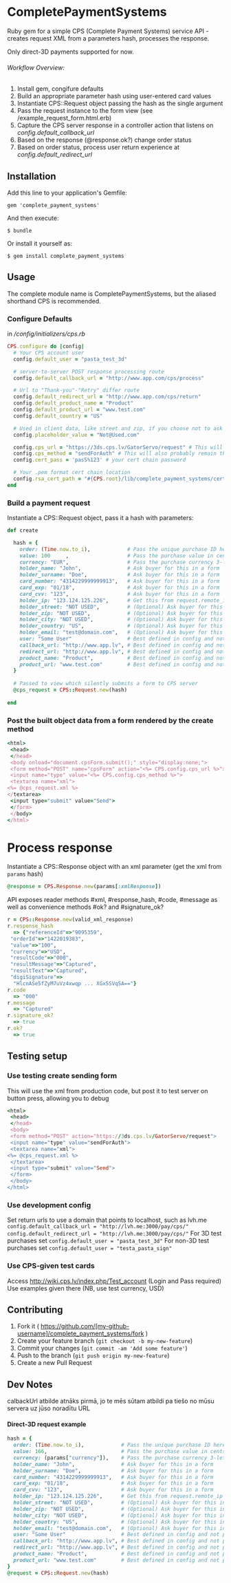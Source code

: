# CompletePaymentSystems

Ruby gem for a simple CPS (Complete Payment Systems) service API - creates request XML from a parameters hash, processes the response.

Only direct-3D payments supported for now.

###### Workflow Overview:
1. Install gem, congifure defaults
2. Build an appropriate parameter hash using user-entered card values
3. Instantiate CPS::Request object passing the hash as the single argument
4. Pass the request instance to the form view (see /example_request_form.html.erb)
5. Capture the CPS server response in a controller action that listens on _config.default_callback_url_
6. Based on the response (@response.ok?) change order status
7. Based on order status, process user return experience at _config.default_redirect_url_

## Installation

Add this line to your application's Gemfile:

    gem 'complete_payment_systems'

And then execute:

    $ bundle

Or install it yourself as:

    $ gem install complete_payment_systems

## Usage

The complete module name is CompletePaymentSystems, but the aliased shorthand CPS is recommended.

### Configure Defaults
in */config/initializers/cps.rb*

```ruby
CPS.configure do |config|
  # Your CPS account user
  config.default_user = "pasta_test_3d"

  # server-to-server POST response processing route
  config.default_callback_url = "http://www.app.com/cps/process"

  # Url to "Thank-you"-"Retry" differ route
  config.default_redirect_url = "http://www.app.com/cps/return"
  config.default_product_name = "Product"
  config.default_product_url = "www.test.com"
  config.default_country = "US"

  # Used in client data, like street and zip, if you choose not to ask for these
  config.placeholder_value = "Not@Used.com"

  config.cps_url = "https://3ds.cps.lv/GatorServo/request" # This will probably never change
  config.cps_method = "sendForAuth" # This will also probably remain the same
  config.cert_pass = 'pasS%123' # your cert chain password

  # Your .pem format cert chain location
  config.rsa_cert_path = "#{CPS.root}/lib/complete_payment_systems/certs/Pasta_test_3d.pem"
end
```

### Build a payment request
Instantiate a CPS::Request object, pass it a hash with parameters:
```ruby
def create

  hash = {
    order: (Time.now.to_i),            # Pass the unique purchase ID here
    value: 100     ,                   # Pass the purchase value in cents here (1$ purcase value = 100)
    currency: "EUR",                   # Pass the purchase currency 3-letter code here ($ = "USD")
    holder_name: "John",               # Ask buyer for this in a form
    holder_surname: "Doe",             # Ask buyer for this in a form
    card_number: "4314229999999913",   # Ask buyer for this in a form
    card_exp: "01/18",                 # Ask buyer for this in a form
    card_cvv: "123",                   # Ask buyer for this in a form
    holder_ip: "123.124.125.226",      # Get this from request.remote_ip
    holder_street: "NOT USED",         # (Optional) Ask buyer for this in a form
    holder_zip: "NOT USED",            # (Optional) Ask buyer for this in a form
    holder_city: "NOT USED",           # (Optional) Ask buyer for this in a form
    holder_country: "US",              # (Optional) Ask buyer for this in a form
    holder_email: "test@domain.com",   # (Optional) Ask buyer for this in a form
    user: "Some User"                  # Best defined in config and not passed
    callback_url: "http://www.app.lv", # Best defined in config and not passed
    redirect_url: "http://www.app.lv", # Best defined in config and not passed
    product_name: "Product",           # Best defined in config and not passed
    product_url: "www.test.com"        # Best defined in config and not passed
  }
  
  # Passed to view which silently submits a form to CPS server
  @cps_request = CPS::Request.new(hash)
  
end
```
### Post the built object data from a form rendered by the create method
```ruby
<html>
 <head>
 </head>
 <body onload="document.cpsForm.submit();" style="display:none;">
 <form method="POST" name="cpsForm" action="<%= CPS.config.cps_url %>">
 <input name="type" value="<%= CPS.config.cps_method %>">
 <textarea name="xml">
<%= @cps_request.xml %>
</textarea>
 <input type="submit" value="Send">
 </form>
 </body>
</html>
```
# Process response
Instantiate a CPS::Response object with an xml parameter (get the xml from `params` hash)
```ruby
@response = CPS.Response.new(params[:xmlResponse])
```
API exposes reader methods #xml, #response_hash, #code, #message
as well as convenience methods #ok? and #signature_ok?

```ruby
r = CPS::Response.new(valid_xml_response)
r.response_hash
  => {"referenceId"=>"9095359",
 "orderId"=>"1422019383",
 "value"=>"100",
 "currency"=>"USD",
 "resultCode"=>"000",
 "resultMessage"=>"Captured",
 "resultText"=>"Captured",
 "digiSignature"=>
  "HlcnASe5fZyM7uVz4xwqp ... XGx5SVqSA=="}
r.code
  => "000"
r.message
  => "Captured"
r.signature_ok?
  => true
r.ok?
  => true
```
## Testing setup
### Use testing create sending form
This will use the xml from production code, but post it to test server on button press, allowing you to debug
```ruby
<html>
 <head>
 </head>
 <body>
 <form method="POST" action="https://3ds.cps.lv/GatorServo/request">
 <input name="type" value="sendForAuth">
 <textarea name="xml">
<%= @cps_request.xml %>
 </textarea>
 <input type="submit" value="Send">
 </form>
 </body>
</html>
```
### Use development config
Set return urls to use a domain that points to localhost, such as lvh.me
  `config.default_callback_url = "http://lvh.me:3000/pay/cps/"`
  `config.default_redirect_url = "http://lvh.me:3000/pay/cps/"`
For 3D test purchases set
  `config.default_user = "pasta_test_3d"`
For non-3D test purchases set
  `config.default_user = "testa_pasta_sign"`

### Use CPS-given test cards
Access http://wiki.cps.lv/index.php/Test_account (Login and Pass required)
Use examples given there (NB, use test currency, USD)

## Contributing

1. Fork it ( https://github.com/[my-github-username]/complete_payment_systems/fork )
2. Create your feature branch (`git checkout -b my-new-feature`)
3. Commit your changes (`git commit -am 'Add some feature'`)
4. Push to the branch (`git push origin my-new-feature`)
5. Create a new Pull Request

## Dev Notes

calbackUrl atbilde atnāks pirmā, jo te mēs sūtam atbildi pa tiešo no mūsu servera uz jūso noradītu URL

#### Direct-3D request example
```ruby
hash = {
  order: (Time.now.to_i),            # Pass the unique purchase ID here
  value: 166,                        # Pass the purchase value in cents here (1$ purcase value = 100)
  currency: (params["currency"]),    # Pass the purchase currency 3-letter code here ($ = "USD")
  holder_name: "John",               # Ask buyer for this in a form
  holder_surname: "Doe",             # Ask buyer for this in a form
  card_number: "4314229999999913",   # Ask buyer for this in a form
  card_exp: "01/18",                 # Ask buyer for this in a form
  card_cvv: "123",                   # Ask buyer for this in a form
  holder_ip: "123.124.125.226",      # Get this from request.remote_ip
  holder_street: "NOT USED",         # (Optional) Ask buyer for this in a form
  holder_zip: "NOT USED",            # (Optional) Ask buyer for this in a form
  holder_city: "NOT USED",           # (Optional) Ask buyer for this in a form
  holder_country: "US",              # (Optional) Ask buyer for this in a form
  holder_email: "test@domain.com",   # (Optional) Ask buyer for this in a form
  user: "Some User"                  # Best defined in config and not passed
  callback_url: "http://www.app.lv", # Best defined in config and not passed
  redirect_url: "http://www.app.lv", # Best defined in config and not passed
  product_name: "Product",           # Best defined in config and not passed
  product_url: "www.test.com"        # Best defined in config and not passed
}
@request = CPS::Request.new(hash)
```
